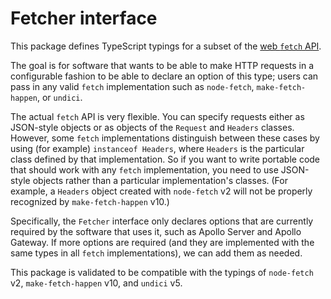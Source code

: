 # Fetcher interface

This package defines TypeScript typings for a subset of the [web `fetch` API](https://developer.mozilla.org/en-US/docs/Web/API/Fetch_API).

The goal is for software that wants to be able to make HTTP requests in a configurable fashion to be able to declare an option of this type; users can pass in any valid `fetch` implementation such as `node-fetch`, `make-fetch-happen`, or `undici`.

The actual `fetch` API is very flexible. You can specify requests either as JSON-style objects or as objects of the `Request` and `Headers` classes. However, some `fetch` implementations distinguish between these cases by using (for example) `instanceof Headers`, where `Headers` is the particular class defined by that implementation. So if you want to write portable code that should work with any `fetch` implementation, you need to use JSON-style objects rather than a particular implementation's classes. (For example, a `Headers` object created with `node-fetch` v2 will not be properly recognized by `make-fetch-happen` v10.)

Specifically, the `Fetcher` interface only declares options that are currently required by the software that uses it, such as Apollo Server and Apollo Gateway. If more options are required (and they are implemented with the same types in all `fetch` implementations), we can add them as needed.

This package is validated to be compatible with the typings of `node-fetch` v2, `make-fetch-happen` v10, and `undici` v5.
